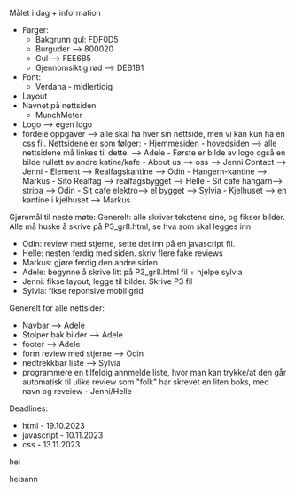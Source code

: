 Målet i dag + information
- Farger:
    - Bakgrunn gul: FDF0D5
    - Burguder --> 800020 
    - Gul --> FEE6B5 
    - Gjennomsiktig rød --> DEB1B1 
- Font: 
    - Verdana - midlertidig 
- Layout 
- Navnet på nettsiden 
    - MunchMeter
- Logo --> egen logo 
- fordele oppgaver --> alle skal ha hver sin nettside, men vi kan kun ha en css fil. 
    Nettsidene er som følger: 
        - Hjemmesiden - hovedsiden --> alle nettsidene må linkes til dette.  --> Adele 
            - Første er bilde av logo også en bilde rullett av andre katine/kafe 
        - About us --> oss --> Jenni
            Contact --> Jenni 
        - Element --> Realfagskantine --> Odin 
        - Hangern-kantine --> Markus 
        - Sito Realfag --> realfagsbygget --> Helle 
        - Sit cafe hangarn--> stripa --> Odin 
        - Sit cafe elektro--> el bygget --> Sylvia 
        - Kjelhuset --> en kantine i kjelhuset --> Markus 


Gjøremål til neste møte: Generelt: alle skriver tekstene sine, og fikser bilder. 
Alle må huske å skrive på P3_gr8.html, se hva som skal legges inn 
- Odin: review med stjerne, sette det inn på en javascript fil. 
- Helle: nesten ferdig med siden. skriv flere fake reviews
- Markus: gjøre ferdig den andre siden 
- Adele: begynne å skrive litt på P3_gr8.html fil + hjelpe sylvia 
- Jenni: fikse layout, legge til bilder. Skrive P3 fil
- Sylvia: fikse reponsive mobil grid

Generelt for alle nettsider:
- Navbar --> Adele
- Stolper bak bilder --> Adele
- footer --> Adele
- form review med stjerne --> Odin
- nedtrekkbar liste --> Sylvia
- programmere en tilfeldig annmelde liste, hvor man kan trykke/at den går automatisk til ulike review som "folk" har skrevet 
    en liten boks, med navn og reveiew - Jenni/Helle 

Deadlines:
 - html - 19.10.2023
 - javascript - 10.11.2023
 - css - 13.11.2023

 hei

 heisann